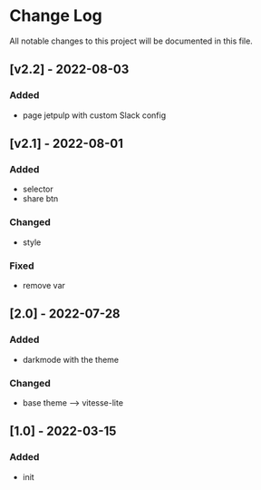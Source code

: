 # Change Log

All notable changes to this project will be documented in this file.

## [v2.2] - 2022-08-03

### Added

- page jetpulp with custom Slack config

## [v2.1] - 2022-08-01

### Added

- selector
- share btn

### Changed

- style

### Fixed

- remove var

## [2.0] - 2022-07-28

### Added

- darkmode with the theme

### Changed

- base theme --> vitesse-lite

## [1.0] - 2022-03-15

### Added

- init

